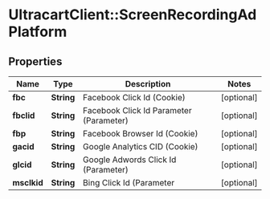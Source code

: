 # UltracartClient::ScreenRecordingAdPlatform

## Properties
Name | Type | Description | Notes
------------ | ------------- | ------------- | -------------
**fbc** | **String** | Facebook Click Id (Cookie) | [optional] 
**fbclid** | **String** | Facebook Click Id Parameter (Parameter) | [optional] 
**fbp** | **String** | Facebook Browser Id (Cookie) | [optional] 
**gacid** | **String** | Google Analytics CID (Cookie) | [optional] 
**glcid** | **String** | Google Adwords Click Id (Parameter) | [optional] 
**msclkid** | **String** | Bing Click Id (Parameter | [optional] 


